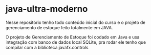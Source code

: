 # java-ultra-moderno

Nesse repositório tenho todo conteúdo inicial do curso e o projeto de gerenciamento de estoque feito totalmente em JAVA.

O projeto de Gerenciamento de Estoque foi codado em Java e usa integração com banco de dados local SQLite, pra rodar ele tenho que compilar com a biblioteca javafx.controls
